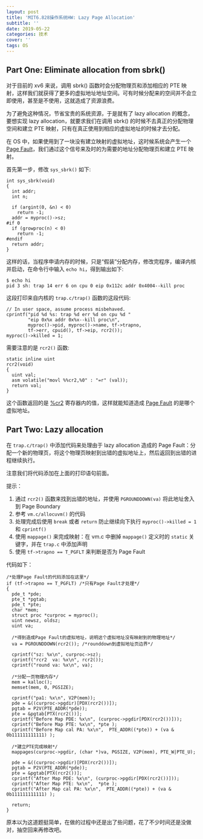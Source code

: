 ```yaml
---
layout: post
title: 'MIT6.828操作系统HW: Lazy Page Allocation'
subtitle: ''
date: 2019-05-22
categories: 技术
cover: ''
tags: OS
---
```


## Part One: Eliminate allocation from sbrk()

对于目前的 xv6 来说，调用 sbrk() 函数时会分配物理页和添加相应的 PTE 映射，这样我们就获得了更多的虚拟地址地址空间。可有时候分配来的空间并不会立即使用，甚至是不使用，这就造成了资源浪费。

为了避免这种情况，节省宝贵的系统资源，于是就有了 lazy allocation 的概念，要想实现 lazy allocation，就要求我们在调用 sbrk() 的时候不去真正的分配物理空间和建立 PTE 映射，只有在真正使用到相应的虚拟地址的时候才去分配。

在 OS 中，如果使用到了一块没有建立映射的虚拟地址，这时候系统会产生一个 [Page Fault](https://en.wikipedia.org/wiki/Page_fault)，我们通过这个信号来及时的为需要的地址分配物理页和建立 PTE 映射。

首先第一步，修改 `sys_sbrk()` 如下:

```
int sys_sbrk(void)
{
  int addr;
  int n;

  if (argint(0, &n) < 0)
    return -1;
  addr = myproc()->sz;
#if 0
  if (growproc(n) < 0)
    return -1;
#endif
  return addr;
}
```

这样的话，当程序申请内存的时候，只是“假装”分配内存，修改完程序，编译内核并启动，在命令行中输入 `echo hi`，得到输出如下:

```
$ echo hi
pid 3 sh: trap 14 err 6 on cpu 0 eip 0x112c addr 0x4004--kill proc
```

这段打印来自内核的 `trap.c/trap()` 函数的这段代码:

```
// In user space, assume process misbehaved.
cprintf("pid %d %s: trap %d err %d on cpu %d "
        "eip 0x%x addr 0x%x--kill proc\n",
        myproc()->pid, myproc()->name, tf->trapno,
        tf->err, cpuid(), tf->eip, rcr2());
myproc()->killed = 1;
```

需要注意的是 `rcr2()` 函数:

```
static inline uint
rcr2(void)
{
  uint val;
  asm volatile("movl %%cr2,%0" : "=r" (val));
  return val;
}
```

这个函数返回的是 [%cr2](https://en.wikipedia.org/wiki/Control_register#CR2) 寄存器内的值，这样就能知道造成 [Page Fault](https://en.wikipedia.org/wiki/Page_fault) 的是哪个虚拟地址。

## Part Two: Lazy allocation

在 `trap.c/trap()` 中添加代码来处理由于 lazy allocation 造成的 Page Fault：分配一个新的物理页，将这个物理页映射到出错的虚拟地址上，然后返回到出错的进程继续执行。

注意我们将代码添加在上面的打印语句前面。

提示：

1. 通过 `rcr2()` 函数来找到出错的地址，并使用 `PGROUNDDOWN(va)` 将此地址舍入到 Page Boundary
2. 参考 `vm.c/allocuvm()` 的代码
3. 处理完成后使用 `break` 或者 `return` 防止继续向下执行 `myproc()->killed = 1` 和 `cprintf()`
4. 使用 `mappage()` 来完成映射：在 vm.c 中删掉 `mappage()` 定义时的 `static` 关键字，并在 `trap.c` 中添加声明
5. 使用 `tf->trapno == T_PGFLT` 来判断是否为 Page Fault

代码如下：

```
/*处理Page Fault的代码添加在这里*/
if (tf->trapno == T_PGFLT) /*只有Page Fault才处理*/
{
  pde_t *pde;
  pte_t *pgtab;
  pde_t *pte;
  char *mem;
  struct proc *curproc = myproc();
  uint newsz, oldsz;
  uint va;

  /*得到造成Page Fault的虚拟地址，说明这个虚拟地址没有映射到的物理地址*/
  va = PGROUNDDOWN(rcr2()); /*rounddown到虚拟地址页边界*/

  cprintf("sz: %x\n", curproc->sz);
  cprintf("rcr2  va: %x\n", rcr2());
  cprintf("round va: %x\n", va);

  /*分配一页物理内存*/
  mem = kalloc();
  memset(mem, 0, PGSIZE);

  cprintf("pa1: %x\n", V2P(mem));
  pde = &((curproc->pgdir)[PDX(rcr2())]);
  pgtab = P2V(PTE_ADDR(*pde));
  pte = &pgtab[PTX(rcr2())];
  cprintf("Before Map PDE: %x\n", (curproc->pgdir[PDX(rcr2())]));
  cprintf("Before Map PTE: %x\n", *pte );
  cprintf("Before Map cal PA: %x\n",  PTE_ADDR((*pte)) + (va & 0b111111111111) );

  /*建立PTE完成映射*/
  mappages(curproc->pgdir, (char *)va, PGSIZE, V2P(mem), PTE_W|PTE_U);

  pde = &((curproc->pgdir)[PDX(rcr2())]);
  pgtab = P2V(PTE_ADDR(*pde));
  pte = &pgtab[PTX(rcr2())];
  cprintf("After Map PDE: %x\n", (curproc->pgdir[PDX(rcr2())]));
  cprintf("After Map PTE: %x\n",  *pte );
  cprintf("After Map cal PA: %x\n",  PTE_ADDR((*pte)) + (va & 0b111111111111) );

  return;    
}
```

原本以为这道题挺简单，在做的过程中还是出了些问题，花了不少时间还是没做对，抽空回来再修改吧。